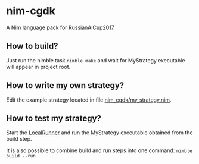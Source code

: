 # nim-cgdk
A Nim language pack for [RussianAiCup2017](https://russianaicup.ru)

## How to build?
Just run the nimble task `nimble make` and wait for MyStrategy executable will appear in project root.

## How to write my own strategy?
Edit the example strategy located in file [nim_cgdk/my_strategy.nim](https://github.com/xomachine/nim-cgdk/blob/master/nim_cgdk/my_strategy.nim).

## How to test my strategy?
Start the [LocalRunner](http://russianaicup.ru/p/localrunner?locale=en) and run the MyStrategy executable obtained from the build step.

It is also possible to combine build and run steps into one command:
`nimble build --run`
